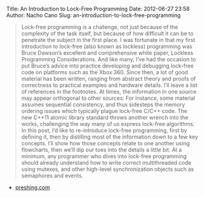 Title: An Introduction to Lock-Free Programming
Date: 2012-06-27 23:58
Author: Nacho Cano
Slug: an-introduction-to-lock-free-programming

> Lock-free programming is a challenge, not just because of the
> complexity of the task itself, but because of how difficult it can be
> to penetrate the subject in the first place.
>  I was fortunate in that my first introduction to lock-free (also
> known as lockless) programming was Bruce Dawson’s excellent and
> comprehensive white paper, Lockless Programming Considerations. And
> like many, I’ve had the occasion to put Bruce’s advice into practice
> developing and debugging lock-free code on platforms such as the Xbox
> 360.
>  Since then, a lot of good material has been written, ranging from
> abstract theory and proofs of correctness to practical examples and
> hardware details. I’ll leave a list of references in the footnotes. At
> times, the information in one source may appear orthogonal to other
> sources: For instance, some material assumes sequential consistency,
> and thus sidesteps the memory ordering issues which typically plague
> lock-free C/C++ code. The new C++11 atomic library standard throws
> another wrench into the works, challenging the way many of us express
> lock-free algorithms.
>  In this post, I’d like to re-introduce lock-free programming, first
> by defining it, then by distilling most of the information down to a
> few key concepts. I’ll show how those concepts relate to one another
> using flowcharts, then we’ll dip our toes into the details a little
> bit. At a minimum, any programmer who dives into lock-free programming
> should already understand how to write correct multithreaded code
> using mutexes, and other high-level synchronization objects such as
> semaphores and events.

- [preshing.com][]

  [preshing.com]: http://preshing.com/20120612/an-introduction-to-lock-free-programming
    "An Introduction to Lock-Free Programming"
